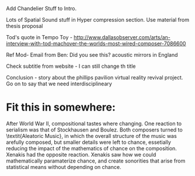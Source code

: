 Add Chandelier Stuff to Intro. 

Lots of Spatial Sound stuff in Hyper compression section. Use material
from thesis proposal

Tod's quote in Tempo Toy - http://www.dallasobserver.com/arts/an-interview-with-tod-machover-the-worlds-most-wired-composer-7086600

Ref Mod-  Email from Ben: Did you see this?  acoustic mirrors in
England

Check subtitle from website - I can still change th title

Conclusion - story about the phillips pavilion virtual reality revival
project. Go on to say that we need interdisciplineary


# Fit this in somewhere:
After World War II, compositional tastes where changing. One reaction
to serialism was that of Stockhausen and Boulez. Both composers turned
to \textit{Aleatoric Music}, in which the overall structure of the
music was arefully composed, but smaller details were left to
chance, essetially reducing the impact of the mathematics of chance on
the composition. Xenakis had the opposite reaction. Xenakis saw how we
could mathematically paramaterize chance, and create sonorities that
arise from statistical means without depending on chance. 

